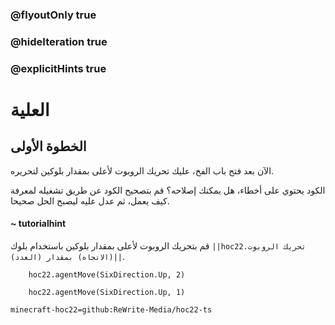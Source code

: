 ### @flyoutOnly true
### @hideIteration true
### @explicitHints true


# العلية

## الخطوة الأولى
الآن بعد فتح باب الفخ، عليك تحريك الروبوت لأعلى بمقدار بلوكين لتحريره.

الكود يحتوي على أخطاء، هل يمكنك إصلاحه؟ قم بتصحيح الكود عن طريق تشغيله لمعرفة كيف يعمل، ثم عدل عليه ليصبح الحل صحيحا.

#### ~ tutorialhint 
قم بتحريك الروبوت لأعلى بمقدار بلوكين باستخدام بلوك ``||hoc22.تحريك الروبوت (الاتجاه) بمقدار (العدد)||``.


```ghost
    hoc22.agentMove(SixDirection.Up, 2)
```
```template
    hoc22.agentMove(SixDirection.Up, 1)     
```
```package
minecraft-hoc22=github:ReWrite-Media/hoc22-ts
```
